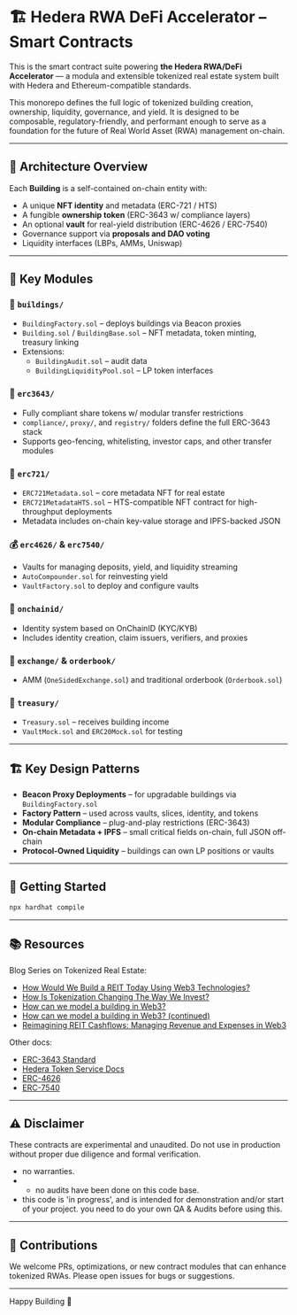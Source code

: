 # 🏗️ Hedera RWA DeFi Accelerator – Smart Contracts

This is the smart contract suite powering **the Hedera RWA/DeFi Accelerator** — a modula and extensible tokenized real estate system built with Hedera and Ethereum-compatible standards.

This monorepo defines the full logic of tokenized building creation, ownership, liquidity, governance, and yield. It is designed to be composable, regulatory-friendly, and performant enough to serve as a foundation for the future of Real World Asset (RWA) management on-chain.

---

## 🧠 Architecture Overview

Each **Building** is a self-contained on-chain entity with:

- A unique **NFT identity** and metadata (ERC-721 / HTS)
- A fungible **ownership token** (ERC-3643 w/ compliance layers)
- An optional **vault** for real-yield distribution (ERC-4626 / ERC-7540)
- Governance support via **proposals and DAO voting**
- Liquidity interfaces (LBPs, AMMs, Uniswap)

---

## 🧾 Key Modules

### 🏢 `buildings/`
- `BuildingFactory.sol` – deploys buildings via Beacon proxies
- `Building.sol` / `BuildingBase.sol` – NFT metadata, token minting, treasury linking
- Extensions:
  - `BuildingAudit.sol` – audit data
  - `BuildingLiquidityPool.sol` – LP token interfaces

### 🧩 `erc3643/`
- Fully compliant share tokens w/ modular transfer restrictions
- `compliance/`, `proxy/`, and `registry/` folders define the full ERC-3643 stack
- Supports geo-fencing, whitelisting, investor caps, and other transfer modules

### 🧱 `erc721/`
- `ERC721Metadata.sol` – core metadata NFT for real estate
- `ERC721MetadataHTS.sol` – HTS-compatible NFT contract for high-throughput deployments
- Metadata includes on-chain key-value storage and IPFS-backed JSON

### 💰 `erc4626/` & `erc7540/`
- Vaults for managing deposits, yield, and liquidity streaming
- `AutoCompounder.sol` for reinvesting yield
- `VaultFactory.sol` to deploy and configure vaults

### 🔐 `onchainid/`
- Identity system based on OnChainID (KYC/KYB)
- Includes identity creation, claim issuers, verifiers, and proxies

### 🔄 `exchange/` & `orderbook/`
- AMM (`OneSidedExchange.sol`) and traditional orderbook (`Orderbook.sol`)

### 💼 `treasury/`
- `Treasury.sol` – receives building income
- `VaultMock.sol` and `ERC20Mock.sol` for testing

---

## 🏗️ Key Design Patterns

- **Beacon Proxy Deployments** – for upgradable buildings via `BuildingFactory.sol`
- **Factory Pattern** – used across vaults, slices, identity, and tokens
- **Modular Compliance** – plug-and-play restrictions (ERC-3643)
- **On-chain Metadata + IPFS** – small critical fields on-chain, full JSON off-chain
- **Protocol-Owned Liquidity** – buildings can own LP positions or vaults

---

## 🧪 Getting Started

```bash
npx hardhat compile
```

---

## 📚 Resources

Blog Series on Tokenized Real Estate:
- [How Would We Build a REIT Today Using Web3 Technologies?](https://hedera.com/blog/how-would-we-build-a-reit-today-using-web3-technologies)
- [How Is Tokenization Changing The Way We Invest? ](https://hedera.com/blog/how-is-tokenization-changing-the-way-we-invest)
- [How can we model a building in Web3?](https://hedera.com/blog/how-can-we-model-a-building-in-web3)
- [How can we model a building in Web3? (continued)](https://hedera.com/blog/how-can-we-model-a-building-in-web3-continued)
- [Reimagining REIT Cashflows: Managing Revenue and Expenses in Web3](https://hedera.com/blog/reimagining-reit-cashflows)

Other docs:
- [ERC-3643 Standard](https://github.com/erc3643/standard)
- [Hedera Token Service Docs](https://hedera.com/hts)
- [ERC-4626](https://eips.ethereum.org/EIPS/eip-4626)
- [ERC-7540](https://eips.ethereum.org/EIPS/eip-7540)

---

## ⚠️ Disclaimer

These contracts are experimental and unaudited. Do not use in production without proper due diligence and formal verification.

* no warranties.
* * no audits have been done on this code base.
* this code is 'in progress', and is intended for demonstration and/or start of your project. you need to do your own QA & Audits before using this.
  
---

## 🤝 Contributions

We welcome PRs, optimizations, or new contract modules that can enhance tokenized RWAs. Please open issues for bugs or suggestions.

---

Happy Building 🚀
